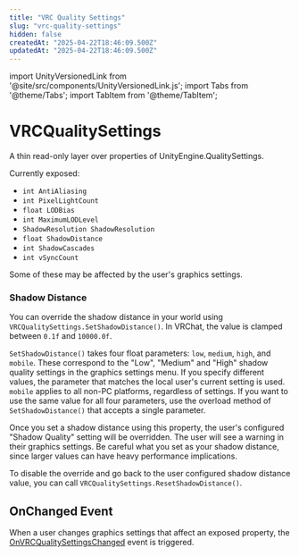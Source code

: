 ```yaml
---
title: "VRC Quality Settings"
slug: "vrc-quality-settings"
hidden: false
createdAt: "2025-04-22T18:46:09.500Z"
updatedAt: "2025-04-22T18:46:09.500Z"
---
```


import UnityVersionedLink from '@site/src/components/UnityVersionedLink.js';
import Tabs from '@theme/Tabs';
import TabItem from '@theme/TabItem';

# VRCQualitySettings

A thin read-only layer over properties of <UnityVersionedLink versionKey="minor" url="https://docs.unity3d.com/<VERSION>/Documentation/ScriptReference/QualitySettings.html">UnityEngine.QualitySettings</UnityVersionedLink>.

Currently exposed:

- `int AntiAliasing`
- `int PixelLightCount`
- `float LODBias`
- `int MaximumLODLevel`
- `ShadowResolution ShadowResolution`
- `float ShadowDistance`
- `int ShadowCascades`
- `int vSyncCount`

Some of these may be affected by the user's graphics settings.

### Shadow Distance

You can override the <UnityVersionedLink versionKey="minor" url="https://docs.unity3d.com/<VERSION>/Documentation/Manual/shadow-distance.html">shadow distance</UnityVersionedLink> in your world using `VRCQualitySettings.SetShadowDistance()`. In VRChat, the value is clamped between `0.1f` and `10000.0f`.

`SetShadowDistance()` takes four float parameters: `low`, `medium`, `high`, and `mobile`. These correspond to the "Low", "Medium" and "High" shadow quality settings in the graphics settings menu. If you specify different values, the parameter that matches the local user's current setting is used. `mobile` applies to all non-PC platforms, regardless of settings. If you want to use the same value for all four parameters, use the overload method of `SetShadowDistance()` that accepts a single parameter.

Once you set a shadow distance using this property, the user's configured "Shadow Quality" setting will be overridden. The user will see a warning in their graphics settings. Be careful what you set as your shadow distance, since larger values can have heavy performance implications.

To disable the override and go back to the user configured shadow distance value, you can call `VRCQualitySettings.ResetShadowDistance()`.

## OnChanged Event

When a user changes graphics settings that affect an exposed property, the [OnVRCQualitySettingsChanged](/worlds/udon/graph/event-nodes/#onvrcqualitysettingschanged) event is triggered.